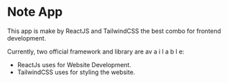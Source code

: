 # Note App

This app is make by ReactJS and TailwindCSS the best combo for frontend development.

Currently, two official framework and library are av a i l a b l e:

- ReactJs uses for Website Development.
- TailwindCSS uses for styling the website.
